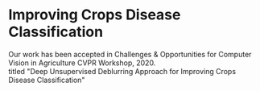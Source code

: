 # Improving Crops Disease Classification
Our work has been accepted in Challenges & Opportunities for Computer Vision in Agriculture CVPR Workshop, 2020. 
<br /> titled "Deep Unsupervised Deblurring Approach for Improving Crops Disease Classification" 
